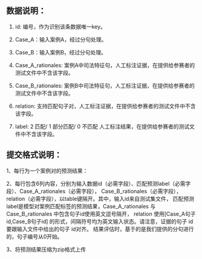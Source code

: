 ## 数据说明：
  1. id: 编号，作为识别该条数据唯一key。
   
  2. Case_A：输入案例A，经过分句处理。
  
  3. Case_B：输入案例B，经过分句处理。
  
  4. Case_A_rationales: 案例A中司法特征句，人工标注证据，在提供给参赛者的测试文件中不含该字段。
   	
  5. Case_B_rationales: 案例B中司法特征句，人工标注证据，在提供给参赛者的测试文件中不含该字段。
  
  6. relation: 支持匹配句子对，人工标注证据，在提供给参赛者的测试文件中不含该字段。
  
  7. label: 2 匹配/ 1 部分匹配/ 0 不匹配 人工标注结果，在提供给参赛者的测试文件中不含该字段。

## 提交格式说明：

1、每行为一个案例对的预测结果：

2、每行包含6列内容，分别为输入数据id（必需字段）、匹配预测label（必需字段）、Case_A_rationales（必需字段），
Case_B_rationales（必需字段）， relation（必需字段），以table键隔开。其中，输入id来自测试集文件，
匹配预测label是模型对案例匹配标签的预测结果，Case_A_rationales 与 Case_B_rationales 中包含句子id使用英文逗号隔开， 
relation 使用[Case_A句子id,Case_B句子id] 的形式，间隔符号均为英文输入状态。请注意，证据的句子 id要跟输入文件中给出的句子 id对齐。
结果评估时，基于的是我们提供的分句进行的，句子编号从0开始。

3、将预测结果压缩为zip格式上传
